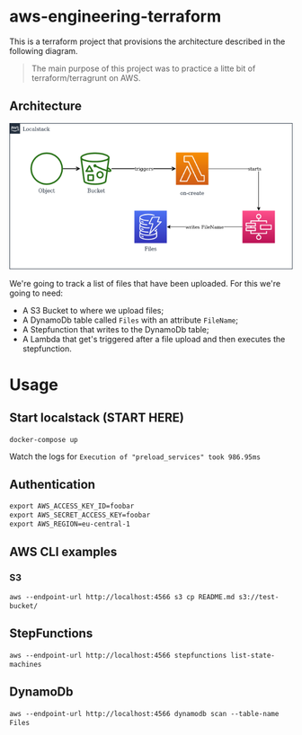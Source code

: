 # aws-engineering-terraform

This is a terraform project that provisions the architecture described in the following diagram.

> The main purpose of this project was to practice a litte bit of terraform/terragrunt on AWS.

## Architecture

![Architecture](assignment.drawio.png)

We're going to track a list of files that have been uploaded. For this we're going to need:
- A S3 Bucket to where we upload files;
- A DynamoDb table called `Files` with an attribute `FileName`;
- A Stepfunction that writes to the DynamoDb table;
- A Lambda that get's triggered after a file upload and then executes the stepfunction.

# Usage

## Start localstack (START HERE)

```shell
docker-compose up
```

Watch the logs for `Execution of "preload_services" took 986.95ms`

## Authentication
```shell
export AWS_ACCESS_KEY_ID=foobar
export AWS_SECRET_ACCESS_KEY=foobar
export AWS_REGION=eu-central-1
```

## AWS CLI examples
### S3
```shell
aws --endpoint-url http://localhost:4566 s3 cp README.md s3://test-bucket/
```

## StepFunctions
```shell
aws --endpoint-url http://localhost:4566 stepfunctions list-state-machines
```

## DynamoDb

```shell
aws --endpoint-url http://localhost:4566 dynamodb scan --table-name Files
```
